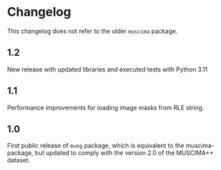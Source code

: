 

Changelog
=========

This changelog does not refer to the older `muscima` package.

1.2
---
New release with updated libraries and executed tests with Python 3.11

1.1
---
Performance improvements for loading image masks from RLE string.

1.0
---

First public release of `mung` package, which is equivalent to the muscima-package, but updated 
to comply with the version 2.0 of the MUSCIMA++ dataset.

